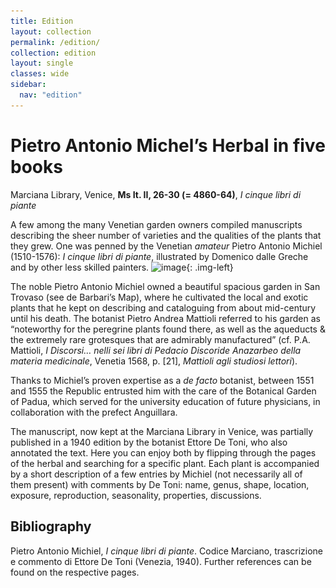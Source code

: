 ```yaml
---
title: Edition
layout: collection
permalink: /edition/
collection: edition
layout: single
classes: wide
sidebar:
  nav: "edition"
---
```


# Pietro Antonio Michel’s Herbal in five books

Marciana Library, Venice, **Ms It. II, 26-30 (= 4860-64)**, *I cinque libri di piante*

A few among the many Venetian garden owners compiled manuscripts describing the sheer number of varieties and the qualities of the plants that they grew. One was penned by the Venetian *amateur* Pietro Antonio Michiel (1510-1576): *I cinque libri di piante*, illustrated by Domenico dalle Greche and by other less skilled  painters.
![image](<img src="././assets/img/72dpi_Pietro-Antonio-Micheli-P-V-PHAIDRA_o_4440_optim.jpg"/>){: .img-left}

The noble Pietro Antonio Michiel owned a beautiful spacious garden in San Trovaso (see de Barbari’s Map), where he cultivated the local and exotic plants that he kept on describing and cataloguing from about mid-century until his death. The botanist Pietro Andrea Mattioli referred to his garden as “noteworthy for the peregrine plants found there, as well as the aqueducts & the extremely rare grotesques that are admirably manufactured” (cf. P.A. Mattioli, *I Discorsi… nelli sei libri di Pedacio Discoride Anazarbeo della materia medicinale*, Venetia 1568, p. [21], *Mattioli agli studiosi lettori*).

Thanks to Michiel’s proven expertise as a *de facto* botanist, between 1551 and 1555 the Republic entrusted him with the care of the Botanical Garden of Padua, which served for the university education of future physicians, in collaboration with the prefect Anguillara.

The manuscript, now kept at the Marciana Library in Venice, was partially published in a 1940 edition by the botanist Ettore De Toni, who also annotated the text. Here you can enjoy both by flipping through the pages of the herbal and searching for a specific plant. Each plant is accompanied by a short description of a few entries by Michiel (not necessarily all of them present) with comments by De Toni: name, genus, shape, location, exposure, reproduction, seasonality, properties, discussions.

## Bibliography
Pietro Antonio Michiel, *I cinque libri di piante*. Codice Marciano, trascrizione e commento di Ettore De Toni (Venezia, 1940). Further references can be found on the respective pages.
